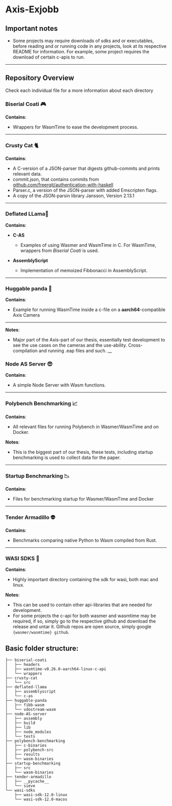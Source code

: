# Axis-Exjobb

## Important notes
* Some projects may require downloads of sdks and or executables, before reading and or running code in any projects, look at its respective README for information. For example, some project requires the download of certain c-apis to run.

---
## Repository Overview
Check each individual file for a more information about each directory
### Biserial Coati 🎮
__Contains__:
* Wrappers for WasmTime to ease the development process.
---
### Crusty Cat 🐈
__Contains__:
* A C-version of a JSON-parser that digests github-commits and prints relevant data.
* commit.json, that contains commits from [github.com/freergit/authentication-with-haskell](https://github.com/freergit/authentication-with-haskell.git)
* Parser.c, a version of the JSON-parser with added Emscripten flags.
* A copy of the JSON-parsin library Jansson, Version 2.13.1
---
### Deflated LLama🦙
__Contains__:
* __C-AS__
  * Examples of using Wasmer and WasmTime in C. For WasmTime, wrappers from *Biserial Coati* is used.

* __AssemblyScript__
  * Implementation of memoized Fibbonacci in AssemblyScript.
---
### Huggable panda 🐼
__Contains__:
* Example for running WasmTime inside a c-file on a **aarch64**-compatible Axis Camera
---
__Notes__:
* Major part of the Axis-part of our thesis, essentially test development to see the use cases on the cameras and the use-ability. Cross-compilation and running .eap files and such.
__
### Node AS Server 😎
__Contains__:
* A simple Node Server with Wasm functions.
---
### Polybench Benchmarking 📈
__Contains__:
* All relevant files for running Polybench in Wasmer/WasmTime and on Docker.

__Notes__:
* This is the biggest part of our thesis, these tests, including startup benchmarking is used to collect data for the paper.
---
### Startup Benchmarking 📉
__Contains__:
* Files for benchmarking startup for Wasmer/WasmTime and Docker
---
### Tender Armadillo 👽
__Contains__:
* Benchmarks comparing native Python to Wasm compiled from Rust.
---
### WASI SDKS 👺
__Contains__:
* Highly important directory containing the sdk for wasi, both mac and linux.

__Notes__:
* This can be used to contain other api-libraries that are needed for development.
* For some projects the c-api for both wasmer and wasmtime may be required, if so, simply go to the respective github and download the release and untar it. Github repos are open source, simply google `{wasmer/wasmtime} github`.

## Basic folder structure:
```
├── biserial-coati
│   ├── headers
│   ├── wasmtime-v0.26.0-aarch64-linux-c-api
│   └── wrappers
├── crusty-cat
│   └── src
├── deflated-llama
│   ├── assemblyscript
│   └── c-as
├── huggable-panda
│   ├── fibb-wasm
│   └── vdostream-wasm
├── node-AS-server
│   ├── assembly
│   ├── build
│   ├── lib
│   ├── node_modules
│   └── tests
├── polybench-benchmarking
│   ├── c-binaries
│   ├── polybench-src
│   ├── results
│   └── wasm-binaries
├── startup-benchmarking
│   ├── src
│   └── wasm-binaries
├── tender-armadillo
│   ├── __pycache__
│   └── sieve
└── wasi-sdks
    ├── wasi-sdk-12.0-linux
    └── wasi-sdk-12.0-macos
```
